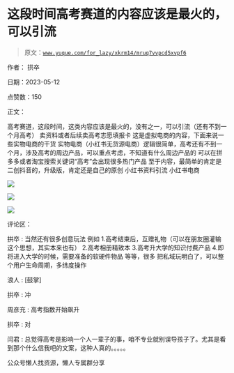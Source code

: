 # 这段时间高考赛道的内容应该是最火的，可以引流

> 原文：[`www.yuque.com/for_lazy/xkrm14/mruq7vvpcd5xvpf6`](https://www.yuque.com/for_lazy/xkrm14/mruq7vvpcd5xvpf6)

作者： 拱卒

日期：2023-05-12

点赞数：150

正文：

高考赛道，这段时间，这类内容应该是最火的，没有之一，可以引流（还有不到一个月高考） 卖资料或者后续卖高考志愿填报卡 这是虚拟电商的内容，下面来说一些实物电商的干货 实物电商（小红书无货源电商）逻辑很简单，高考还有不到一个月，涉及高考的周边产品，可以重点考虑，不知道有什么周边产品的 可以在拼多多或者淘宝搜索关键词“高考”会出现很多热门产品 至于内容，最简单的肯定是二创抖音的，升级版，肯定还是自己的原创 小红书资料引流 小红书电商

![](img/8cb74421228d1c652e3cd237db61bd97.png)  

![](img/db021b2d89385075e86bf19ec0037f9a.png)  

![](img/19047b34f3fb65cd891cd81334ac1a00.png)

评论区：

拱卒 : 当然还有很多创意玩法 例如 1.高考结束后，互赠礼物（可以在朋友圈灌输这个思想，其实本来也有） 2.高考相册精致本 3.高考升大学的知识付费产品 4.即将进入大学的时候，需要准备的软硬件物品 等等，很多 把私域玩明白了，可以整个用户生命周期，多纬度操作

浪人 : [鼓掌]

拱卒 : 冲

周彦充 : 高考指数开始飙升

拱卒 : 对

闫君 : 总觉得高考是影响一个人一辈子的事，咱不专业就别误导孩子了。尤其是看到那个什么信我吧的文案，这种人真的。。。。。

公众号懒人找资源，懒人专属群分享

